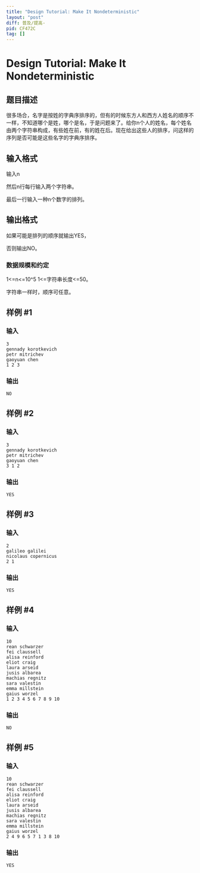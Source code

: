 ```yaml
---
title: "Design Tutorial: Make It Nondeterministic"
layout: "post"
diff: 普及/提高-
pid: CF472C
tag: []
---
```


# Design Tutorial: Make It Nondeterministic

## 题目描述

很多场合，名字是按姓的字典序排序的，但有的时候东方人和西方人姓名的顺序不一样，不知道哪个是姓，哪个是名，于是问题来了。给你n个人的姓名，每个姓名由两个字符串构成，有些姓在前，有的姓在后。现在给出这些人的排序，问这样的序列是否可能是这些名字的字典序排序。

## 输入格式

输入n  
然后n行每行输入两个字符串。  
最后一行输入一种n个数字的排列。

## 输出格式

如果可能是排列的顺序就输出YES，  
否则输出NO。
### 数据规模和约定
1<=n<=10^5  1<=字符串长度<=50。  
字符串一样时，顺序可任意。

## 样例 #1

### 输入

```
3
gennady korotkevich
petr mitrichev
gaoyuan chen
1 2 3

```

### 输出

```
NO

```

## 样例 #2

### 输入

```
3
gennady korotkevich
petr mitrichev
gaoyuan chen
3 1 2

```

### 输出

```
YES

```

## 样例 #3

### 输入

```
2
galileo galilei
nicolaus copernicus
2 1

```

### 输出

```
YES

```

## 样例 #4

### 输入

```
10
rean schwarzer
fei claussell
alisa reinford
eliot craig
laura arseid
jusis albarea
machias regnitz
sara valestin
emma millstein
gaius worzel
1 2 3 4 5 6 7 8 9 10

```

### 输出

```
NO

```

## 样例 #5

### 输入

```
10
rean schwarzer
fei claussell
alisa reinford
eliot craig
laura arseid
jusis albarea
machias regnitz
sara valestin
emma millstein
gaius worzel
2 4 9 6 5 7 1 3 8 10

```

### 输出

```
YES

```

